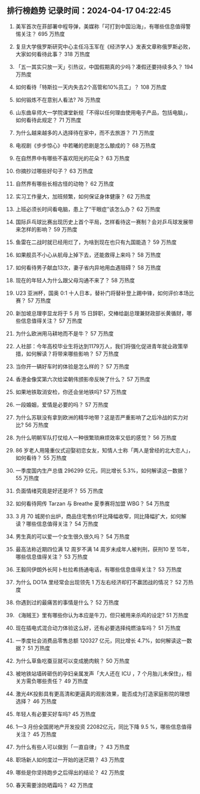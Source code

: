 
## 排行榜趋势 记录时间：2024-04-17 04:22:45
  
  1. 美军首次在菲部署中程导弹，美媒称「可打到中国沿海」，有哪些信息值得警惕关注？ 695 万热度
    
  2. 复旦大学俄罗斯研究中心主任冯玉军在《经济学人》发表文章称俄罗斯必败，大家如何看待此事？ 318 万热度
    
  3. 「五一其实只放一天」引热议，中国假期真的少吗？凑假还要持续多久？ 194 万热度
    
  4. 如何看待「特斯拉一天内失去2个高管和10%员工」？ 108 万热度
    
  5. 如何锻炼不在意别人看法? 76 万热度
    
  6. 山东曲阜师大一学院课堂新规「不得以任何理由使用电子产品，包括电脑」，如何看待此规定？ 71 万热度
    
  7. 为什么越来越多的人选择待在家中，而不去旅游？ 71 万热度
    
  8. 电视剧《步步惊心》中若曦的悲剧是怎么酿成的？ 68 万热度
    
  9. 在自然界中有哪些不喜欢阳光的花朵？ 63 万热度
    
  10. 你摘抄过哪些好句子？ 63 万热度
    
  11. 自然界有哪些长相古怪的动物？ 62 万热度
    
  12. 实习工作量大，加班频繁，如何保证身体健康？ 62 万热度
    
  13. 上班必须长时间看电脑，患上了“干眼症”该怎么办？ 62 万热度
    
  14. 国际乒乓球比赛出现历史上首个平局，怎样看待这一赛制？会对乒乓球发展带来怎样的影响？ 59 万热度
    
  15. 鱼雷在二战时就已经用烂了，为啥到现在也只有九国能造？ 59 万热度
    
  16. 如果舰员不小心从航母上掉下去，还能救得上来吗？ 58 万热度
    
  17. 如何看待男子献血13次，妻子省内异地用血遇阻碍？ 58 万热度
    
  18. 现在的年轻人为什么跟父母沟通不来了？ 58 万热度
    
  19. U23 亚洲杯，国奥 0:1 十人日本，替补门将替补登上踢中锋，如何评价本场比赛？ 57 万热度
    
  20. 新加坡总理李显龙将于 5 月 15 日辞职，交棒给副总理兼财政部长黄循财，哪些信息值得关注？ 57 万热度
    
  21. 为什么欧洲用马耕地而不是牛？ 57 万热度
    
  22. 人社部：今年高校毕业生将达到1179万人，我们将强化促进青年就业政策举措，如何解读？将带来哪些影响？ 57 万热度
    
  23. 当你开一辆好车时的体验是怎么样的？ 57 万热度
    
  24. 香港金像奖第六次给梁朝伟颁影帝反映了什么？ 57 万热度
    
  25. 如果地铁取消安检，你还会坐地铁吗? 57 万热度
    
  26. 一段婚姻，爱情是必要的吗？ 57 万热度
    
  27. 为什么苏联没有拿到欧洲的精华地带？这是否严重影响了之后冷战的实力对比? 56 万热度
    
  28. 为什么明朝军队打仗给人一种很繁琐麻烦效率又低的感觉？ 56 万热度
    
  29. 86 岁老人用隆重仪式迎娶初恋女友，知情人士称「两人是曾经的北大恋人」，如何看待？ 55 万热度
    
  30. 一季度国内生产总值 296299 亿元，同比增⻓ 5.3%，如何解读这一数据？ 55 万热度
    
  31. 负面情绪究竟是好还是坏？ 55 万热度
    
  32. 如何看待网传 Tarzan 与 Breathe 夏季赛将加盟 WBG？ 54 万热度
    
  33. 3 月 70 城房价出炉，商品住宅售价环比降幅收窄，同比降幅扩大，如何解读？哪些信息值得关注？ 54 万热度
    
  34. 男生真的可以爱一个女生很久很久吗？ 54 万热度
    
  35. 最高法称近期四位满 12 周岁不满 14 周岁未成年人被判刑，获刑10 至 15年，哪些信息值得关注？ 53 万热度
    
  36. 王毅同伊朗外长阿卜杜拉希扬通电话，有哪些信息值得关注？ 53 万热度
    
  37. 为什么 DOTA 里经常会出现领先 1 万左右经济却打不赢团战的情况？ 52 万热度
    
  38. 你遇到过的最痛苦的事情是什么？ 52 万热度
    
  39. 《海贼王》里有哪些你认为本应是牛刀，但只被用来杀鸡的设定? 51 万热度
    
  40. 现在插电式混合动力体验这么好，还有必要选择纯燃油车吗？ 51 万热度
    
  41. 一季度社会消费品零售总额 120327 亿元，同比增长 4.7%，如何解读这一数据？ 51 万热度
    
  42. 为什么草鱼吃蚕豆就可以变成脆肉鲩？ 50 万热度
    
  43. 被地铁站墙砖砸伤的孕妇亲属发声「大人还在 ICU ，7 个月胎儿未保住」，相关方需负哪些责任？ 49 万热度
    
  44. 激光4K投影具有更高清和更逼真的观影效果，能否成为打造家庭影院的理想选择？ 46 万热度
    
  45. 年轻人有必要买好车吗? 45 万热度
    
  46. 1—3 月份全国房地产开发投资 22082亿元，同比下降 9.5 %，哪些信息值得关注？ 45 万热度
    
  47. 为什么有些人可以做到「一直自律」？ 43 万热度
    
  48. 职场新人如何度过一开始的迷茫期？ 43 万热度
    
  49. 哪些是你坚持跑步之后得出的结论？ 42 万热度
    
  50. 春天需要涂防晒霜吗？ 42 万热度
    